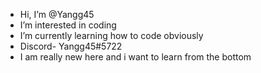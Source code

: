 - Hi, I’m @Yangg45
- I’m interested in coding
- I’m currently learning how to code obviously
- Discord- Yangg45#5722
- I am really new here and i want to learn from the bottom    
<!---
Yangg45/Yangg45 is a ✨ special ✨ repository because its `README.md` (this file) appears on your GitHub profile.
You can click the Preview link to take a look at your changes.
--->
